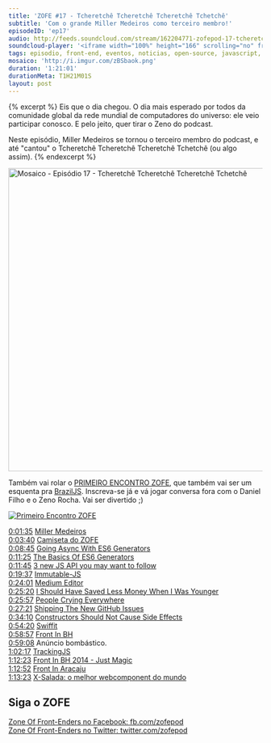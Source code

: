 ```yaml
---
title: 'ZOFE #17 - Tcheretchê Tcheretchê Tcheretchê Tchetchê'
subtitle: 'Com o grande Miller Medeiros como terceiro membro!'
episodeID: 'ep17'
audio: http://feeds.soundcloud.com/stream/162204771-zofepod-17-tcheretche-tcheretche-tcheretche-tchetche
soundcloud-player: '<iframe width="100%" height="166" scrolling="no" frameborder="no" src="https://w.soundcloud.com/player/?url=https%3A//api.soundcloud.com/tracks/162204771%3Fsecret_token%3Ds-WVmpl&amp;color=ff5500&amp;auto_play=false&amp;hide_related=false&amp;show_comments=true&amp;show_user=true&amp;show_reposts=false"></iframe>'
tags: episodio, front-end, eventos, noticias, open-source, javascript, miller medeiros
mosaico: 'http://i.imgur.com/zBSbaok.png'
duration: '1:21:01'
durationMeta: T1H21M01S
layout: post
---
```


{% excerpt %}
Eis que o dia chegou. O dia mais esperado por todos da comunidade global da rede mundial de computadores do universo: ele veio participar conosco. E pelo jeito, quer tirar o Zeno do podcast.

Neste episódio, Miller Medeiros se tornou o terceiro membro do podcast, e até "cantou" o Tcheretchê Tcheretchê Tcheretchê Tchetchê (ou algo assim).
{% endexcerpt %}

<img title="Capa do Episódio 17 - Tcheretchê Tcheretchê Tcheretchê Tchetchê" src="http://i.imgur.com/zBSbaok.png" class="mosaico" alt="Mosaico - Episódio 17 - Tcheretchê Tcheretchê Tcheretchê Tchetchê" width="600" height="600">

Também vai rolar o [PRIMEIRO ENCONTRO ZOFE](http://www.eventick.com.br/encontro-zofe-2014), que também vai ser um esquenta pra [BrazilJS](http://braziljs.com.br). Inscreva-se já e vá jogar conversa fora com o Daniel Filho e o Zeno Rocha. Vai ser divertido ;)

<a href="http://www.eventick.com.br/encontro-zofe-2014"><img src="http://i.imgur.com/lRfMxiS.png" alt="Primeiro Encontro ZOFE"></a>

[0:01:35](#t=0:01:35) [Miller Medeiros](https://twitter.com/millermedeiros)<br>
[0:03:40](#t=0:03:40) [Camiseta do ZOFE](https://cottonbureau.com/products/zone-of-front-enders)<br>
[0:08:45](#t=0:08:45) [Going Async With ES6 Generators](http://davidwalsh.name/async-generators)<br>
[0:11:25](#t=0:11:25) [The Basics Of ES6 Generators](http://davidwalsh.name/es6-generators/)<br>
[0:11:45](#t=0:11:45) [3 new JS API you may want to follow](http://www.sitepoint.com/3-new-javascript-apis-may-want-follow/)<br>
[0:19:37](#t=0:19:37) [Immutable-JS](https://github.com/facebook/immutable-js)<br>
[0:24:01](#t=0:24:01) [Medium Editor](https://github.com/daviferreira/medium-editor)<br>
[0:25:20](#t=0:25:20) [I Should Have Saved Less Money When I Was Younger](https://medium.com/@millermedeiros/i-should-have-saved-less-money-when-i-was-younger-b48c2af99464)<br>
[0:25:57](#t=0:25:57) [People Crying Everywhere](https://medium.com/this-happened-to-me/people-crying-everywhere-f21b37866a9a)<br>
[0:27:21](#t=0:27:21) [Shipping The New GitHub Issues](http://markdotto.com/2014/08/04/shipping-the-new-github-issues/)<br>
[0:34:10](#t=0:34:10) [Constructors Should Not Cause Side Effects](http://blog.millermedeiros.com/constructors-should-not-cause-side-effects/)<br>
[0:54:20](#t=0:54:20) [Swiffit](http://swffit.millermedeiros.com/)<br>
[0:58:57](#t=0:58:57) [Front In BH](http://frontinbh.com.br/2014/)<br>
[0:59:08](#t=0:59:08) Anúncio bombástico.<br>
[1:02:17](#t=1:02:17) [TrackingJS](http://trackingjs.com)<br>
[1:12:23](#t=1:12:23) [Front In BH 2014 - Just Magic](http://blog.eventick.com.br/front-in-bh-2014-just-magic/)<br>
[1:12:52](#t=1:12:52) [Front In Aracaju](http://www.frontinaracaju.com.br/)<br>
[1:13:23](#t=1:13:23) [X-Salada: o melhor webcomponent do mundo](https://github.com/danielfilho/x-salada)<br>


## Siga o ZOFE

[Zone Of Front-Enders no Facebook: fb.com/zofepod](http://fb.com/zofepod/ "ZOFE no Facebook: fb.com/zofepod")<br>
[Zone Of Front-Enders no Twitter: twitter.com/zofepod](http://twitter.com/zofepod/ "ZOFE no Twitter")<br>
